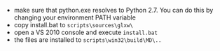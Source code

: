 
 * make sure that python.exe resolves to Python 2.7. You can do this by changing your environment PATH variable
 * copy install.bat to `scripts\sources\glxw\`
 * open a VS 2010 console and execute `install.bat`
 * the files are installed to `scripts\win32\build\MD\..`